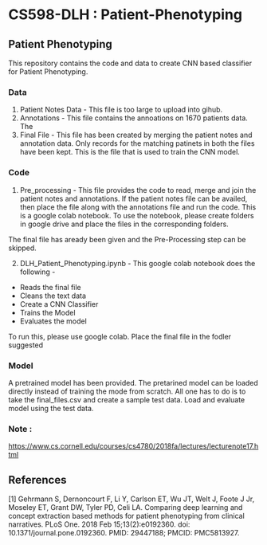 # CS598-DLH : Patient-Phenotyping
## Patient Phenotyping
This repository contains the code and data to create CNN based classifier for Patient Phenotyping.
### Data
1. Patient Notes Data - This file is too large to upload into gihub. 
2. Annotations - This file contains the annoations on 1670 patients data. The 
3. Final File - This file has been created by merging the patient notes and annotation data. Only records for the matching patinets in both the files have been kept. This is the file that is used to train the CNN model.
### Code
1. Pre_processing - This file provides the code to read, merge and join the patient notes and annotations. If the patient notes file can be availed, then place the file along with the annotations file and run the code. This is a google colab notebook. To use the notebook, please create folders in google drive and place the files in the corresponding folders. 

The final file has aready been given and the Pre-Processing step can be skipped.

2. DLH_Patient_Phenotyping.ipynb - This google colab notebook does the following -
  * Reads the final file
  * Cleans the text data
  * Create a CNN Classifier
  * Trains the Model
  * Evaluates the model

To run this, please use google colab. Place the final file in the fodler suggested
  

### Model
A pretrained model has been provided. The pretarined model can be loaded directly instead of training the mode from scratch. All one has to do is to take the final_files.csv and create a sample test data. Load and evaluate model using the test data.


### Note :
https://www.cs.cornell.edu/courses/cs4780/2018fa/lectures/lecturenote17.html

## References
<a id="1">[1]</a> 
Gehrmann S, Dernoncourt F, Li Y, Carlson ET, Wu JT, Welt J, Foote J Jr, Moseley ET, Grant DW, Tyler PD, Celi LA. Comparing deep learning and concept extraction based methods for patient phenotyping from clinical narratives. PLoS One. 2018 Feb 15;13(2):e0192360. doi: 10.1371/journal.pone.0192360. PMID: 29447188; PMCID: PMC5813927.
